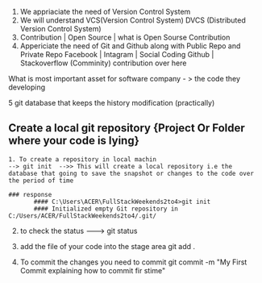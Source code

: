 
1. We appriaciate the need of Version Control System 
2. We will understand VCS(Version Control System) DVCS (Distributed Version Control System)
3. Contribution | Open Source | what is Open Sourse Contribution
4. Appericiate the need of Git and Github along with Public Repo and Private Repo
   Facebook | Intagram |
   Social Coding 
   Github | Stackoverflow (Comminity) contribution over here 


What is most important asset for software company 
    - > the code they developing 

5 git database that keeps the history modification (practically)


## Create a local git repository {Project Or Folder where your code is lying}
    1. To create a repository in local machin 
    --> git init  -->> This will create a local repository i.e the database that going to save the snapshot or changes to the code over the period of time 

    ### response 
           #### C:\Users\ACER\FullStackWeekends2to4>git init
           #### Initialized empty Git repository in C:/Users/ACER/FullStackWeekends2to4/.git/

   2. to check the status 
   ---> git status 

   3. add the file of your code into the stage area
        git add .
        
   4. To commit the changes you need to commit 
        git commit -m "My First Commit explaining how to commit fir stime"